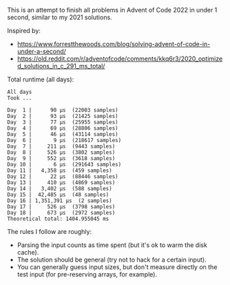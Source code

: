 This is an attempt to finish all problems in Advent of Code 2022 in under 1 second, similar
to my 2021 solutions.

Inspired by:
* https://www.forrestthewoods.com/blog/solving-advent-of-code-in-under-a-second/
* https://old.reddit.com/r/adventofcode/comments/kkq6r3/2020_optimized_solutions_in_c_291_ms_total/


Total runtime (all days):
```
All days
Took ...
```

```
Day  1 |      90 µs  (22003 samples)
Day  2 |      93 µs  (21425 samples)
Day  3 |      77 µs  (25955 samples)
Day  4 |      69 µs  (28806 samples)
Day  5 |      46 µs  (43114 samples)
Day  6 |       9 µs  (218617 samples)
Day  7 |     211 µs  (9443 samples)
Day  8 |     526 µs  (3802 samples)
Day  9 |     552 µs  (3618 samples)
Day 10 |       6 µs  (291643 samples)
Day 11 |   4,358 µs  (459 samples)
Day 12 |      22 µs  (88446 samples)
Day 13 |     410 µs  (4869 samples)
Day 14 |   3,402 µs  (588 samples)
Day 15 |  42,485 µs  (48 samples)
Day 16 | 1,351,391 µs  (2 samples)
Day 17 |     526 µs  (3798 samples)
Day 18 |     673 µs  (2972 samples)
Theoretical total: 1404.955045 ms

```

The rules I follow are roughly:
* Parsing the input counts as time spent (but it's ok to warm the disk cache).
* The solution should be general (try not to hack for a certain input).
* You can generally guess input sizes, but don't measure directly on the test input (for pre-reserving arrays, for example).
